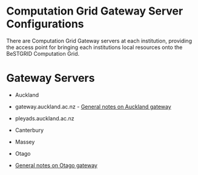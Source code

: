# Computation Grid Gateway Server Configurations

There are Computation Grid Gateway servers at each institution, providing the access point for bringing each institutions local resources onto the BeSTGRID Computation Grid.

# Gateway Servers

- Auckland
	
- gateway.auckland.ac.nz - [General notes on Auckland gateway](/wiki/spaces/BeSTGRID/pages/3816950612)
- pleyads.auckland.ac.nz
- Canterbury
- Massey
- Otago
	
- [General notes on Otago gateway](/wiki/spaces/BeSTGRID/pages/3816950510)
